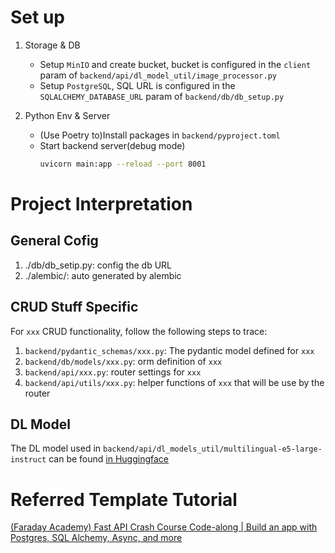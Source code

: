 # Set up

1. Storage & DB
    - Setup `MinIO` and create bucket, bucket is configured in the `client` param of `backend/api/dl_model_util/image_processor.py`
    - Setup `PostgreSQL`, SQL URL is configured in the `SQLALCHEMY_DATABASE_URL` param of `backend/db/db_setup.py`

2. Python Env & Server
    - (Use Poetry to)Install packages in `backend/pyproject.toml`
    - Start backend server(debug mode)
        ```sh
        uvicorn main:app --reload --port 8001
        ```

# Project Interpretation

## General Cofig

1. ./db/db_setip.py: config the db URL
2. ./alembic/: auto generated by alembic

## CRUD Stuff Specific

For `xxx` CRUD functionality, follow the following steps to trace:

1. `backend/pydantic_schemas/xxx.py`: The pydantic model defined for `xxx`
2. `backend/db/models/xxx.py`: orm definition of `xxx`
3. `backend/api/xxx.py`: router settings for `xxx`
4. `backend/api/utils/xxx.py`: helper functions of `xxx` that will be use by the router

## DL Model

The DL model used in `backend/api/dl_models_util/multilingual-e5-large-instruct` can be found [in Huggingface](https://huggingface.co/intfloat/multilingual-e5-large-instruct)

# Referred Template Tutorial

[(Faraday Academy) Fast API Crash Course Code-along | Build an app with Postgres, SQL Alchemy, Async, and more](https://www.youtube.com/watch?v=gQTRsZpR7Gw)
